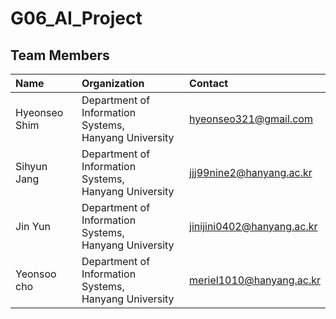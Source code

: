 # G06_AI_Project

<h2>Team Members</h2>

<table>
  <thead>
    <tr>
      <th style="text-align:left;">Name</th>
      <th style="text-align:left;">Organization</th>
      <th style="text-align:left;">Contact</th>
    </tr>
  </thead>
  <tbody>
    <tr>
      <td>Hyeonseo Shim</td>
      <td>Department of Information Systems,<br>Hanyang University</td>
      <td><a href="mailto:hyeonseo321@gmail.com">hyeonseo321@gmail.com</a></td>
    </tr>
    <tr>
      <td>Sihyun Jang</td>
      <td>Department of Information Systems,<br>Hanyang University</td>
      <td><a href="mailto:jjj99nine2@hanyang.ac.kr">jjj99nine2@hanyang.ac.kr</a></td>
    </tr>
    <tr>
      <td>Jin Yun</td>
      <td>Department of Information Systems,<br>Hanyang University</td>
      <td><a href="mailto:jinijini0402@hanyang.ac.kr">jinijini0402@hanyang.ac.kr</a></td>
    </tr>
    <tr>
      <td>Yeonsoo cho</td>
      <td>Department of Information Systems,<br>Hanyang University</td>
      <td><a href="mailto:meriel1010@hanyang.ac.kr">meriel1010@hanyang.ac.kr</a></td>
    </tr>
  </tbody>
</table>
